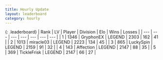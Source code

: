 ```yaml
---
title: Hourly Update
layout: leaderboard
category: hourly
---
```


{: .leaderboard}
| Rank | LV | Player | Division | Elo | Wins | Losses |
| --- | --- | --- | --- | --- | --- | --- |
| <span data-change="0">1</span> | 1346 | <span title="ID: 315148">GryphonEX</span> | LEGEND | <span data-change="21">2303</span> | <span data-change="6">162</span> | <span data-change="0">41</span> |
| <span data-change="0">2</span> | 1013 | <span title="ID: 416373">miracle03</span> | LEGEND | <span data-change="0">2223</span> | <span data-change="0">134</span> | <span data-change="0">45</span> |
| <span data-change="1">3</span> | 865 | <span title="ID: 498412">LuckySpin</span> | LEGEND | <span data-change="12">2159</span> | <span data-change="5">91</span> | <span data-change="2">32</span> |
| <span data-change="1">4</span> | 143 | <span title="ID: 573202">Affection</span> | LEGEND | <span data-change="0">2147</span> | <span data-change="0">88</span> | <span data-change="0">35</span> |
| <span data-change="1">5</span> | 369 | <span title="ID: 512212">TickleFrisk</span> | LEGEND | <span data-change="0">2147</span> | <span data-change="0">66</span> | <span data-change="0">27</span> |